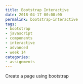 ```yaml
---
title: Bootstrap Interactive
date: 2018-04-17 00:00:00
permalink: bootstrap-interactive
tags:
- bootstrap
- javascript
- components
- interactive
- advanced
- week 14
categories:
- assignments
---
```


Create a page using bootstrap
<!-- more -->
